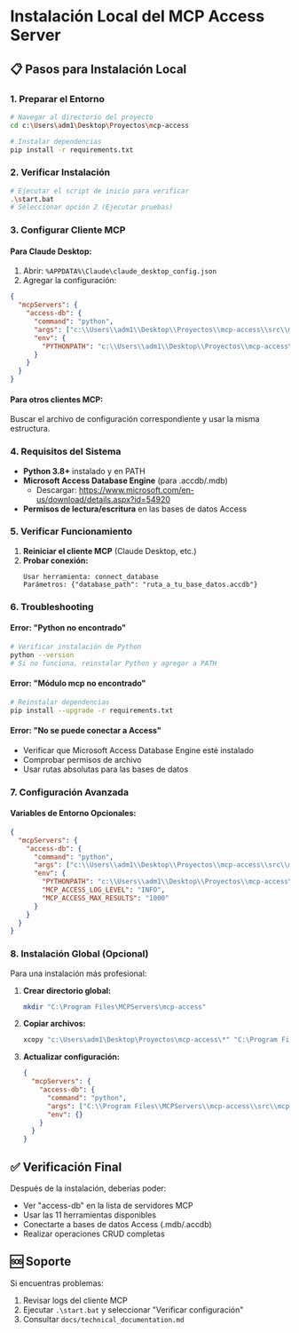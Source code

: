 # Instalación Local del MCP Access Server

## 📋 Pasos para Instalación Local

### 1. Preparar el Entorno

```bash
# Navegar al directorio del proyecto
cd c:\Users\adm1\Desktop\Proyectos\mcp-access

# Instalar dependencias
pip install -r requirements.txt
```

### 2. Verificar Instalación

```bash
# Ejecutar el script de inicio para verificar
.\start.bat
# Seleccionar opción 2 (Ejecutar pruebas)
```

### 3. Configurar Cliente MCP

#### Para Claude Desktop:
1. Abrir: `%APPDATA%\Claude\claude_desktop_config.json`
2. Agregar la configuración:

```json
{
  "mcpServers": {
    "access-db": {
      "command": "python",
      "args": ["c:\\Users\\adm1\\Desktop\\Proyectos\\mcp-access\\src\\mcp_access_server.py"],
      "env": {
        "PYTHONPATH": "c:\\Users\\adm1\\Desktop\\Proyectos\\mcp-access\\src"
      }
    }
  }
}
```

#### Para otros clientes MCP:
Buscar el archivo de configuración correspondiente y usar la misma estructura.

### 4. Requisitos del Sistema

- **Python 3.8+** instalado y en PATH
- **Microsoft Access Database Engine** (para .accdb/.mdb)
  - Descargar: https://www.microsoft.com/en-us/download/details.aspx?id=54920
- **Permisos de lectura/escritura** en las bases de datos Access

### 5. Verificar Funcionamiento

1. **Reiniciar el cliente MCP** (Claude Desktop, etc.)
2. **Probar conexión:**
   ```
   Usar herramienta: connect_database
   Parámetros: {"database_path": "ruta_a_tu_base_datos.accdb"}
   ```

### 6. Troubleshooting

#### Error: "Python no encontrado"
```bash
# Verificar instalación de Python
python --version
# Si no funciona, reinstalar Python y agregar a PATH
```

#### Error: "Módulo mcp no encontrado"
```bash
# Reinstalar dependencias
pip install --upgrade -r requirements.txt
```

#### Error: "No se puede conectar a Access"
- Verificar que Microsoft Access Database Engine esté instalado
- Comprobar permisos de archivo
- Usar rutas absolutas para las bases de datos

### 7. Configuración Avanzada

#### Variables de Entorno Opcionales:
```json
{
  "mcpServers": {
    "access-db": {
      "command": "python",
      "args": ["c:\\Users\\adm1\\Desktop\\Proyectos\\mcp-access\\src\\mcp_access_server.py"],
      "env": {
        "PYTHONPATH": "c:\\Users\\adm1\\Desktop\\Proyectos\\mcp-access\\src",
        "MCP_ACCESS_LOG_LEVEL": "INFO",
        "MCP_ACCESS_MAX_RESULTS": "1000"
      }
    }
  }
}
```

### 8. Instalación Global (Opcional)

Para una instalación más profesional:

1. **Crear directorio global:**
   ```bash
   mkdir "C:\Program Files\MCPServers\mcp-access"
   ```

2. **Copiar archivos:**
   ```bash
   xcopy "c:\Users\adm1\Desktop\Proyectos\mcp-access\*" "C:\Program Files\MCPServers\mcp-access\" /E /I
   ```

3. **Actualizar configuración:**
   ```json
   {
     "mcpServers": {
       "access-db": {
         "command": "python",
         "args": ["C:\\Program Files\\MCPServers\\mcp-access\\src\\mcp_access_server.py"],
         "env": {}
       }
     }
   }
   ```

## ✅ Verificación Final

Después de la instalación, deberías poder:
- Ver "access-db" en la lista de servidores MCP
- Usar las 11 herramientas disponibles
- Conectarte a bases de datos Access (.mdb/.accdb)
- Realizar operaciones CRUD completas

## 🆘 Soporte

Si encuentras problemas:
1. Revisar logs del cliente MCP
2. Ejecutar `.\start.bat` y seleccionar "Verificar configuración"
3. Consultar `docs/technical_documentation.md`